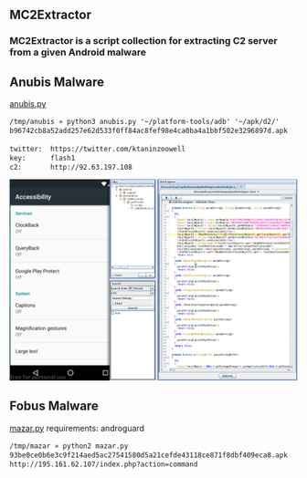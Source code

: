 ## MC2Extractor

### MC2Extractor is a script collection for extracting C2 server from a given Android malware

## Anubis Malware 
[anubis.py](./anubis.py)

```
/tmp/anubis » python3 anubis.py '~/platform-tools/adb' '~/apk/d2/' b96742cb8a52add257e62d533f0ff84ac8fef98e4ca0ba4a1bbf502e3296897d.apk

twitter:  https://twitter.com/ktaninzoowell
key:      flash1
c2:       http://92.63.197.108
```

![Anubis](anubis.gif)

## Fobus Malware 
[mazar.py](./mazar.py)
requirements: androguard 

```
/tmp/mazar » python2 mazar.py 93be0ce0b6e3c9f214aed5ac27541580d5a21cefde43118ce871f8dbf409eca8.apk 
http://195.161.62.107/index.php?action=command
```